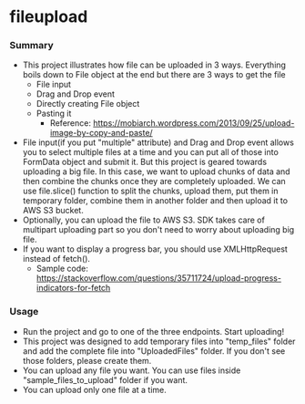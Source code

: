 # fileupload



### Summary

* This project illustrates how file can be uploaded in 3 ways. Everything boils down to File object at the end but there are 3 ways to get the file
  * File input
  * Drag and Drop event
  * Directly creating File object
  * Pasting it
    * Reference: https://mobiarch.wordpress.com/2013/09/25/upload-image-by-copy-and-paste/
* File input(if you put "multiple" attribute) and Drag and Drop event allows you to select multiple files at a time and you can put all of those into FormData object and submit it. But this project is geared towards uploading a big file. In this case, we want to upload chunks of data and then combine the chunks once they are completely uploaded. We can use file.slice() function to split the chunks, upload them, put them in temporary folder, combine them in another folder and then upload it to AWS S3 bucket.
* Optionally, you can upload the file to AWS S3. SDK takes care of multipart uploading part so you don't need to worry about uploading big file.
* If you want to display a progress bar, you should use XMLHttpRequest instead of fetch().
  * Sample code: https://stackoverflow.com/questions/35711724/upload-progress-indicators-for-fetch



### Usage

* Run the project and go to one of the three endpoints. Start uploading!
* This project was designed to add temporary files into "temp_files" folder and add the complete file into "UploadedFiles" folder. If you don't see those folders, please create them.
* You can upload any file you want. You can use files inside "sample_files_to_upload" folder if you want.
* You can upload only one file at a time.

